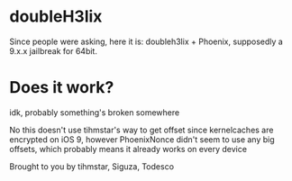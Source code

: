 # doubleH3lix
Since people were asking, here it is: doubleh3lix + Phoenix, supposedly a 9.x.x jailbreak for 64bit.

# Does it work?
idk, probably something's broken somewhere

No this doesn't use tihmstar's way to get offset since kernelcaches are encrypted on iOS 9, however PhoenixNonce didn't seem to use any big offsets, which probably means it already works on every device

Brought to you by tihmstar, Siguza, Todesco
